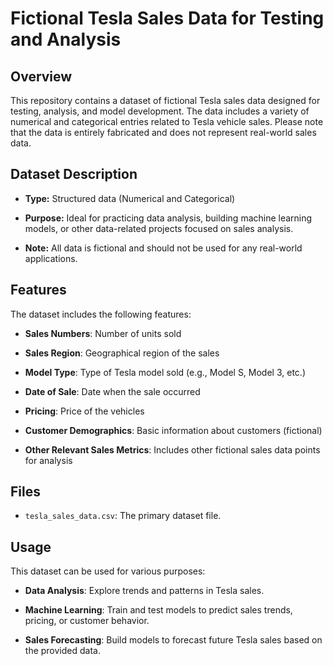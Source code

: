 # Fictional Tesla Sales Data for Testing and Analysis

## Overview

This repository contains a dataset of fictional Tesla sales data designed for testing, analysis, and model development. The data includes a variety of numerical and categorical entries related to Tesla vehicle sales. Please note that the data is entirely fabricated and does not represent real-world sales data.

## Dataset Description

-   **Type:** Structured data (Numerical and Categorical)
    
-   **Purpose:** Ideal for practicing data analysis, building machine learning models, or other data-related projects focused on sales analysis.
    
-   **Note:** All data is fictional and should not be used for any real-world applications.
    

## Features

The dataset includes the following features:

-   **Sales Numbers**: Number of units sold
    
-   **Sales Region**: Geographical region of the sales
    
-   **Model Type**: Type of Tesla model sold (e.g., Model S, Model 3, etc.)
    
-   **Date of Sale**: Date when the sale occurred
    
-   **Pricing**: Price of the vehicles
    
-   **Customer Demographics**: Basic information about customers (fictional)
    
-   **Other Relevant Sales Metrics**: Includes other fictional sales data points for analysis
    

## Files

-   `tesla_sales_data.csv`: The primary dataset file.
    

## Usage

This dataset can be used for various purposes:

-   **Data Analysis**: Explore trends and patterns in Tesla sales.
    
-   **Machine Learning**: Train and test models to predict sales trends, pricing, or customer behavior.
    
-   **Sales Forecasting**: Build models to forecast future Tesla sales based on the provided data.
